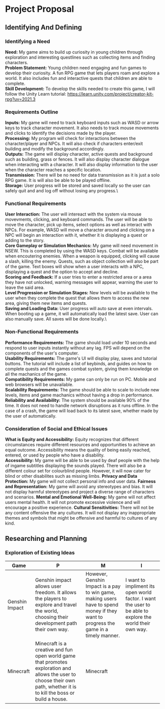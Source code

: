 # Project Proposal

## Identifying And Defining


### Identifying a Need
__Need:__ My game aims to build up curiosity in young children through exploration and interesting questlines such as collecting items and finding characters.\
__Problem Statement:__ Young children need engaging and fun games to develop their curiosity. A fun RPG game that lets players roam and explore a world. It also includes fun and interactive quests that children are able to complete.\
__Skill Development:__ To develop the skills needed to create this game, I will follow the Unity Learn tutorial: https://learn.unity.com/project/creator-kit-rpg?uv=2021.3

### Requirements Outline
__Inputs:__ My game will need to track keyboard inputs such as WASD or arrow keys to track character movement. It also needs to track mouse movements and clicks to identify the decisions made by the player.\
__Processing:__ My program will check for interactions between the character/player and NPCs. It will also check if characters enter/exit building and modify the background accordingly.\
__Outputs:__ The game will display character, active quests and background such as building, grass or fences. It will also display character dialogue when interacting with a character. It will also display information to the user when the character reaches a specific location.\
__Transmission:__ There will be no need for data transmission as it is just a solo RPG game. It is will also be able to be played offline.\
__Storage:__ User progress will be stored and saved locally so the user can safely quit and and log off without losing any progress.\

### Functional Requirements
__User Interaction:__ The user will intereact with the system via mouse movevments, clicking, and keyboard commands. The user will be able to move the character, pick up items, select options as well as interact with NPCs. For example, WASD will move a character around and clicking on a NPC will begin an interaction with it, whether it is displaying a quest or adding to the story.\
__Core Gameplay or Simulation Mechanics:__ My game will need movement in NSEW. This is completed by using the WASD keys. Combat will be available when encoutering enemies. When a weapon is equipped, clicking will cause a slash, killing the enemy. Quests, such as object collection will also be part of the game. Text boxes will show when a user interacts with a NPC, displaying a quest and the option to accept and decline.\
__Scoring and Feedback:__ If a user tries to enter a restricted area or a area they have not unlocked, warning messages will appear, warning the user to leave the said area.\
__Level Progression or Simulation Stages:__ New levels will be available to the user when they complete the quest that allows them to access the new area, giving them new items and quests.\
__Saving and Loading Data:__ User progress will auto save at even intervals. When booting up a game, it will automatically load the latest save. User can also manually save. All saves will be done locally.\

### Non-Functional Requirements
__Performance Requirements:__ The game should load under 10 seconds and respond to user inputs instantly without any lag. FPS will depend on the components of the user's computer.\
__Usability Requirements:__ The game's UI will display play, saves and tutorial buttons. The tutorial will include a list of keybinds, and guides on how to complete quests and the games combat system, giving them knowledge on all the machanics of the game.\
__Compatibility Requirements:__ My game can only be run on PC. Mobile and web browsers will be unavailable.\
__Scalability Requirements:__ The game should be able to scale to include new levels, items and game machanics without having a drop in performance.
__Reliability and Availability:__ The system should be available 90% of the time. It does not need to handle network disruptions as it runs offline. In the case of a crash, the game will load back to its latest save, whether made by the user of automatically.

### Consideration of Social and Ethical Issues
__What is Equity and Accessibility:__ Equity recognizes that different circumstances require different resources and opportunities to achieve an equal outcome. Accessibility means the quality of being easily reached, entered, or used by people who have a disability.\
__Accessibility:__ My game will be able to be used by deaf people with the help of ingame subtitles displaying the sounds played. There will also be a different colour set for colourblind people. However, it will now cater for blind or other disabilites such as missing limbs.
__Privacy and Data Protection:__ My game will not collect personal info and user data.
__Fairness and Representation:__ My game will avoid any stereotypes and bias. It will not display harmful stereotypes and project a diverse range of characters and scenarios.
__Mental and Emotional Well-Being:__ My game will not affect users mental health. It will not promote excessive violence and will encourage a positive experience.
__Cultural Sensitivities:__ There will not be any content offensive the any cultures. It will not display any inappropriate themes and symbols that might be offensive and harmful to cultures of any kind.

## Researching and Planning
### Exploration of Existing Ideas
|Game|P|M|I|
|--|--|--|--|
|Genshin Impact|Genshin impact allows user freedom. It allows the players to explore and travel the world, choosing their development path their own way.|However, Genshin Impact is a pay to win game, making users have to spend money if they want to progress the game in a timely manner.|I want to impliment its open world factor. I want the user to be able to explore the world their own way.|
Minecraft|Minecraft is a creative and fun open world game that promotes exploration and allows the user to choose their own path, whether it is to kill the boss or build a house.|Minecraft 